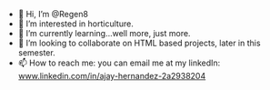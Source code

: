 - 👋 Hi, I’m @Regen8
- 👀 I’m interested in horticulture.
- 🌱 I’m currently learning...well more, just more.
- 💞️ I’m looking to collaborate on HTML based projects, later in this semester.
- 📫 How to reach me: you can email me at my linkedIn: www.linkedin.com/in/ajay-hernandez-2a2938204

<!---
Regen8/Regen8 is a ✨ special ✨ repository because its `README.md` (this file) appears on your GitHub profile.
You can click the Preview link to take a look at your changes.
--->
